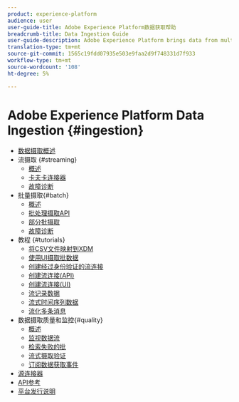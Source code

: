 ```yaml
---
product: experience-platform
audience: user
user-guide-title: Adobe Experience Platform数据获取帮助
breadcrumb-title: Data Ingestion Guide
user-guide-description: Adobe Experience Platform brings data from multiple sources together in order to help marketers better understand the behavior of their customers. Adobe Experience Platform Data Ingestion represents the multiple methods by which Platform ingests data from these sources, as well as how that data is persisted within the Data Lake for use by downstream Platform services.
translation-type: tm+mt
source-git-commit: 1565c19fdd07935e503e9faa2d9f748331d7f933
workflow-type: tm+mt
source-wordcount: '108'
ht-degree: 5%

---
```



# Adobe Experience Platform Data Ingestion {#ingestion}

- [数据摄取概述](home.md)
- 流摄取 {#streaming}
   - [概述](streaming-ingestion/overview.md)
   - [卡夫卡连接器](streaming-ingestion/kafka.md)
   - [故障诊断](streaming-ingestion/troubleshooting.md)
- 批量摄取{#batch}
   - [概述](batch-ingestion/overview.md)
   - [批处理摄取API](batch-ingestion/api-overview.md)
   - [部分批摄取](batch-ingestion/partial.md)
   - [故障诊断](batch-ingestion/troubleshooting.md)
- 教程 {#tutorials}
   - [将CSV文件映射到XDM](tutorials/map-a-csv-file.md)
   - [使用UI摄取批数据](tutorials/ingest-batch-data.md)
   - [创建经过身份验证的流连接](tutorials/create-authenticated-streaming-connection.md)
   - [创建流连接(API)](tutorials/create-streaming-connection.md)
   - [创建流连接(UI)](tutorials/create-streaming-connection-ui.md)
   - [流记录数据](tutorials/streaming-record-data.md)
   - [流式时间序列数据](tutorials/streaming-time-series-data.md)
   - [流化多条消息](tutorials/streaming-multiple-messages.md)
- 数据摄取质量和监控{#quality}
   - [概述](quality/overview.md)
   - [监视数据流](quality/monitor-data-flows.md)
   - [检索失败的批](quality/retrieve-failed-batches.md)
   - [流式摄取验证](quality/streaming-validation.md)
   - [订阅数据获取事件](quality/subscribe-events.md)
- [源连接器](source-connectors.md)
- [API参考](https://www.adobe.io/apis/experienceplatform/home/api-reference.html#!acpdr/swagger-specs/ingest-api.yaml)
- [平台发行说明](https://www.adobe.com/go/platform-release-notes-en)
